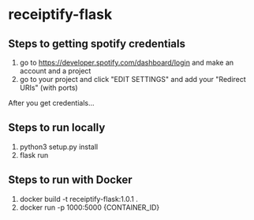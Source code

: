 # receiptify-flask

## Steps to getting spotify credentials 
1. go to https://developer.spotify.com/dashboard/login and make an account and a project 
2. go to your project and click "EDIT SETTINGS" and add your "Redirect URIs" (with ports)

After you get credentials... 

## Steps to run locally 
1. python3 setup.py install 
2. flask run 

## Steps to run with Docker
1. docker build -t receiptify-flask:1.0.1 . 
2. docker run -p 1000:5000 {CONTAINER_ID}

